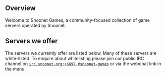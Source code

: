 ## Overview

Welcome to Snoonet Games, a community-focused collection of game servers operated by Snoonet.

## Servers we offer

The servers we currently offer are listed below. Many of these servers are white-listed. To enquire about whitelisting please join our public IRC channel on [`irc.snoonet.org:+6697 #snoonet-games`](irc://irc.snoonet.org:+6697/#snoonet-games) or via the webchat link in the menu.
